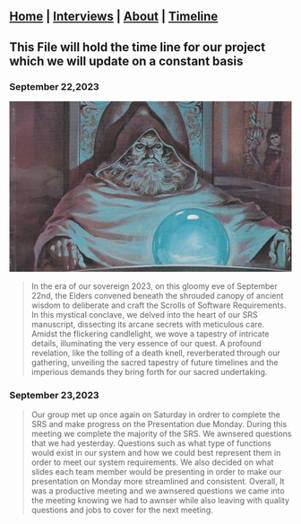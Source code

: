 ## [Home](/) | [Interviews](/tabs/interviews) | [About](/tabs/about) | [Timeline](/tabs/timeline)

## This File will hold the time line for our project which we will update on a constant basis

### September 22,2023

![ALT TEXT](orb.jpg)
>In the era of our sovereign 2023, on this gloomy eve of September 22nd, the Elders convened beneath the shrouded canopy of ancient wisdom to deliberate and craft the Scrolls of Software Requirements. In this mystical conclave, we delved into the heart of our SRS manuscript, dissecting its arcane secrets with meticulous care. Amidst the flickering candlelight, we wove a tapestry of intricate details, illuminating the very essence of our quest. A profound revelation, like the tolling of a death knell, reverberated through our gathering, unveiling the sacred tapestry of future timelines and the imperious demands they bring forth for our sacred undertaking.

### September 23,2023

>Our group met up once again on Saturday in ordrer to complete the SRS and make progress on the Presentation due Monday. During this meeting we complete the majority of the SRS. We awnsered questions that we had yesterday. Questions such as what type of functions would exist in our system and how we could best represent them in order to meet our system requirements. We also decided on what slides each team member would be presenting in order to make our presentation on Monday more streamlined and consistent. Overall, It was a productive meeting and we awnsered questions we came into the meeting knowing we had to awnser while also leaving with quality questions and jobs to cover for the next meeting.

<script src="http://code.jquery.com/jquery-1.4.2.min.js"></script> <script> var x = document.getElementsByClassName("site-footer-credits"); setTimeout(() => { x[0].remove(); }, 10); </script>
